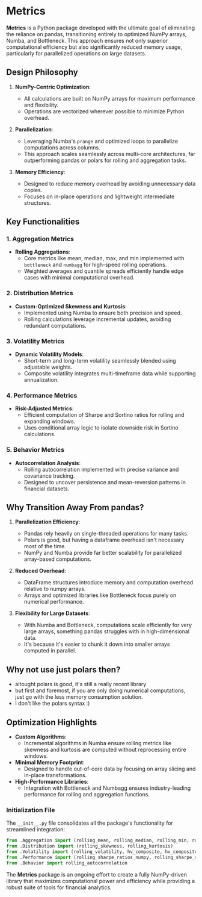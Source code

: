 
# Metrics

**Metrics** is a Python package developed with the ultimate goal of eliminating the reliance on pandas, transitioning entirely to optimized NumPy arrays, Numba, and Bottleneck. This approach ensures not only superior computational efficiency but also significantly reduced memory usage, particularly for parallelized operations on large datasets.

## Design Philosophy

1. **NumPy-Centric Optimization**:
   - All calculations are built on NumPy arrays for maximum performance and flexibility.
   - Operations are vectorized wherever possible to minimize Python overhead.

2. **Parallelization**:
   - Leveraging Numba's `prange` and optimized loops to parallelize computations across columns.
   - This approach scales seamlessly across multi-core architectures, far outperforming pandas or polars for rolling and aggregation tasks.

3. **Memory Efficiency**:
   - Designed to reduce memory overhead by avoiding unnecessary data copies.
   - Focuses on in-place operations and lightweight intermediate structures.

## Key Functionalities

### 1. Aggregation Metrics
- **Rolling Aggregations**:
  - Core metrics like mean, median, max, and min implemented with `bottleneck` and `numbagg` for high-speed rolling operations.
  - Weighted averages and quantile spreads efficiently handle edge cases with minimal computational overhead.

### 2. Distribution Metrics
- **Custom-Optimized Skewness and Kurtosis**:
  - Implemented using Numba to ensure both precision and speed.
  - Rolling calculations leverage incremental updates, avoiding redundant computations.

### 3. Volatility Metrics
- **Dynamic Volatility Models**:
  - Short-term and long-term volatility seamlessly blended using adjustable weights.
  - Composite volatility integrates multi-timeframe data while supporting annualization.

### 4. Performance Metrics
- **Risk-Adjusted Metrics**:
  - Efficient computation of Sharpe and Sortino ratios for rolling and expanding windows.
  - Uses conditional array logic to isolate downside risk in Sortino calculations.

### 5. Behavior Metrics
- **Autocorrelation Analysis**:
  - Rolling autocorrelation implemented with precise variance and covariance tracking.
  - Designed to uncover persistence and mean-reversion patterns in financial datasets.

## Why Transition Away From pandas?

1. **Parallelization Efficiency**:
   - Pandas rely heavily on single-threaded operations for many tasks.
   - Polars is good, but having a dataframe overhead isn't necessary most of the time.
   - NumPy and Numba provide far better scalability for parallelized array-based computations.

2. **Reduced Overhead**:
   - DataFrame structures introduce memory and computation overhead relative to numpy arrays.
   - Arrays and optimized libraries like Bottleneck focus purely on numerical performance.

3. **Flexibility for Large Datasets**:
   - With Numba and Bottleneck, computations scale efficiently for very large arrays, something pandas struggles with in high-dimensional data.
   - It's because it's easier to chunk it down into smaller arrays computed in parallel.
## Why not use just polars then?
   - altought polars is good, it's still a really recent library
   - but first and foremost, if you are only doing numerical computations, just go with the less memory consumption solution.
   - I don't like the polars syntax :)
## Optimization Highlights

- **Custom Algorithms**:
  - Incremental algorithms in Numba ensure rolling metrics like skewness and kurtosis are computed without reprocessing entire windows.
- **Minimal Memory Footprint**:
  - Designed to handle out-of-core data by focusing on array slicing and in-place transformations.
- **High-Performance Libraries**:
  - Integration with Bottleneck and Numbagg ensures industry-leading performance for rolling and aggregation functions.

### Initialization File

The `__init__.py` file consolidates all the package's functionality for streamlined integration:

```python
from .Aggregation import (rolling_mean, rolling_median, rolling_min, rolling_max, rolling_sum, rolling_weighted_mean, rolling_quantile_ratio)
from .Distribution import (rolling_skewness, rolling_kurtosis)
from .Volatility import (rolling_volatility, hv_composite, hv_composite_df, separate_volatility)
from .Performance import (rolling_sharpe_ratios_numpy, rolling_sharpe_ratios_df, rolling_sortino_ratios_numpy, expanding_sharpe_ratios_numpy)
from .Behavior import rolling_autocorrelation
```

The **Metrics** package is an ongoing effort to create a fully NumPy-driven library that maximizes computational power and efficiency while providing a robust suite of tools for financial analytics.

